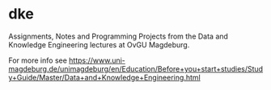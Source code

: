 # dke

Assignments, Notes and Programming Projects from the Data and Knowledge Engineering lectures at OvGU Magdeburg. 

For more info see https://www.uni-magdeburg.de/unimagdeburg/en/Education/Before+you+start+studies/Study+Guide/Master/Data+and+Knowledge+Engineering.html